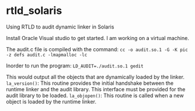 # rtld_solaris
Using RTLD to audit dynamic linker in Solaris

Install Oracle Visual studio to get started. I am working on a virtual machine. 

The audit.c file is compiled with the command: 
`cc -o audit.so.1 -G -K pic -z defs audit.c -lmapmalloc -lc `


Inorder to run the program:
`LD_AUDIT=./audit.so.1 gedit`

This would output all the objects that are dynamically loaded by the linker. 
`la_version()`:
This routine provides the initial handshake between the runtime linker and the audit library. This interface must be provided for the audit library to be loaded.
`la_objopen()`:
This routine is called when a new object is loaded by the runtime linker.

